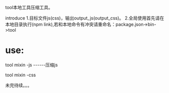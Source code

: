 tool本地工具压缩工具。

introduce
1.目标文件js(css)，输出output_js(output_css)。
2.全局使用首先请在本地目录执行(npm link),若和本地命令有冲突请重命名：package.json->bin->tool

use:
============================
tool mixin -js   ------压缩js

tool mixin -css

未完待续。。。